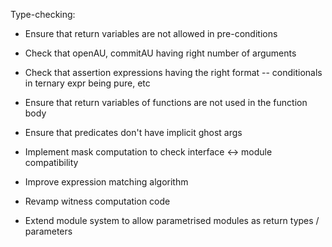 Type-checking:
  - Ensure that return variables are not allowed in pre-conditions
  - Check that openAU, commitAU having right number of arguments
  - Check that assertion expressions having the right format -- conditionals in ternary expr being pure, etc
  - Ensure that return variables of functions are not used in the function body
  - Ensure that predicates don't have implicit ghost args

- Implement mask computation to check interface <-> module compatibility
- Improve expression matching algorithm
- Revamp witness computation code
- Extend module system to allow parametrised modules as return types / parameters
